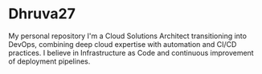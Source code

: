 # Dhruva27
My personal repository
I'm a Cloud Solutions Architect transitioning into DevOps, combining deep cloud expertise with automation and CI/CD practices. I believe in Infrastructure as Code and continuous improvement of deployment pipelines.
